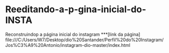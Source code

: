 # Reeditando-a-p-gina-inicial-do-INSTA
Reconstruindop a página inicial do instagram 
***[link da página] file:///C:/Users/W7/Desktop/dio%20Santander/Perfil%20do%20Instagram/Jos%C3%A9%20Antonio/instagram-dio-master/index.html
